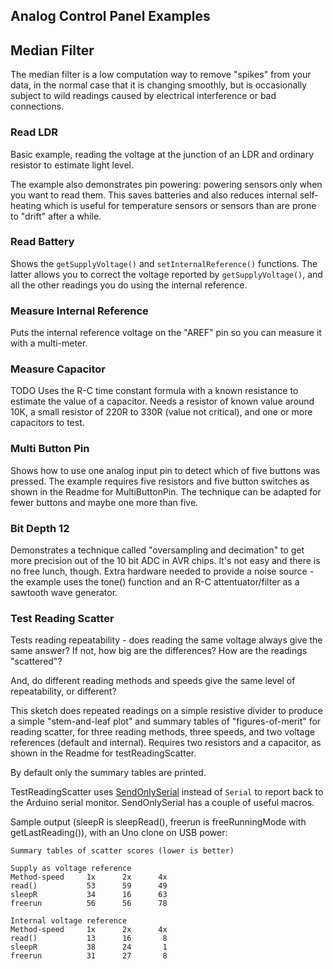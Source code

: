 ## Analog Control Panel Examples


## Median Filter

The median filter is a low computation way to remove "spikes" from your data,
in the normal case that it is changing smoothly, but is occasionally subject
to wild readings caused by electrical interference or bad connections.

### Read LDR

Basic example, reading the voltage at the junction of an LDR and ordinary resistor to estimate light level.

The example also demonstrates pin powering: powering sensors only when you want to read them. This saves batteries and also reduces internal self-heating which is useful for temperature sensors or sensors than are prone to "drift" after a while.

### Read Battery

Shows the `getSupplyVoltage()` and `setInternalReference()` functions. The latter allows you to correct the voltage reported by `getSupplyVoltage()`, and all the other readings you do using the internal reference.

### Measure Internal Reference

Puts the internal reference voltage on the "AREF" pin so you can measure it with a multi-meter.

### Measure Capacitor

TODO Uses the R-C time constant formula with a known resistance to estimate the value of a capacitor. Needs a resistor of known value around 10K, a small resistor of 220R to 330R (value not critical), and one or more capacitors to test.

### Multi Button Pin

Shows how to use one analog input pin to detect which of five buttons was pressed. The example requires five resistors and five button switches as shown in the Readme for MultiButtonPin. The technique can be adapted for fewer buttons and maybe one more than five.

### Bit Depth 12

Demonstrates a technique called "oversampling and decimation" to get more precision out of the 10 bit ADC in AVR chips. It's not easy and there is no free lunch, though. Extra hardware needed to provide a noise source - the example uses the tone() function and an R-C attentuator/filter as a sawtooth wave generator.

### Test Reading Scatter

Tests reading repeatability - does reading the same voltage always give the same answer? If not, how big are the differences? How are the readings "scattered"?

And, do different reading methods and speeds give the same level of repeatability, or different?

This sketch does repeated readings on a simple resistive divider to produce a simple "stem-and-leaf plot" and  summary tables of "figures-of-merit" for reading scatter, for three reading methods, three speeds, and two voltage references (default and internal). Requires two resistors and a capacitor, as shown in the Readme for testReadingScatter.

By default only the summary tables are printed.

TestReadingScatter uses [SendOnlySerial](https://github.com/gvp-257/SendOnlySerial) instead of `Serial` to report back to the Arduino serial monitor. SendOnlySerial has a couple of useful macros.

Sample output (sleepR is sleepRead(), freerun is freeRunningMode with getLastReading()), with an Uno clone on USB power:

    Summary tables of scatter scores (lower is better)

    Supply as voltage reference
    Method-speed     1x      2x      4x
    read()           53      59      49
    sleepR           34      16      63
    freerun          56      56      78

    Internal voltage reference
    Method-speed     1x      2x      4x
    read()           13      16       8
    sleepR           38      24       1
    freerun          31      27       8

